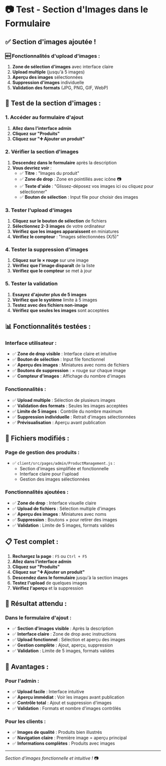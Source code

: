 # 📷 Test - Section d'Images dans le Formulaire

## ✅ **Section d'images ajoutée !**

### **🆕 Fonctionnalités d'upload d'images :**
1. **Zone de sélection d'images** avec interface claire
2. **Upload multiple** (jusqu'à 5 images)
3. **Aperçu des images** sélectionnées
4. **Suppression d'images** individuelle
5. **Validation des formats** (JPG, PNG, GIF, WebP)

## 🧪 **Test de la section d'images :**

### **1. Accéder au formulaire d'ajout**
1. **Allez dans l'interface admin**
2. **Cliquez sur "Produits"**
3. **Cliquez sur "➕ Ajouter un produit"**

### **2. Vérifier la section d'images**
1. **Descendez dans le formulaire** après la description
2. **Vous devriez voir** :
   - ✅ **Titre** : "Images du produit"
   - ✅ **Zone de drop** : Zone en pointillés avec icône 📷
   - ✅ **Texte d'aide** : "Glissez-déposez vos images ici ou cliquez pour sélectionner"
   - ✅ **Bouton de sélection** : Input file pour choisir des images

### **3. Tester l'upload d'images**
1. **Cliquez sur le bouton de sélection** de fichiers
2. **Sélectionnez 2-3 images** de votre ordinateur
3. **Vérifiez que les images apparaissent** en miniatures
4. **Vérifiez le compteur** : "Images sélectionnées (X/5)"

### **4. Tester la suppression d'images**
1. **Cliquez sur le × rouge** sur une image
2. **Vérifiez que l'image disparaît** de la liste
3. **Vérifiez que le compteur** se met à jour

### **5. Tester la validation**
1. **Essayez d'ajouter plus de 5 images**
2. **Vérifiez que le système** limite à 5 images
3. **Testez avec des fichiers non-image**
4. **Vérifiez que seules les images** sont acceptées

## 📊 **Fonctionnalités testées :**

### **Interface utilisateur :**
- ✅ **Zone de drop visible** : Interface claire et intuitive
- ✅ **Bouton de sélection** : Input file fonctionnel
- ✅ **Aperçu des images** : Miniatures avec noms de fichiers
- ✅ **Boutons de suppression** : × rouge sur chaque image
- ✅ **Compteur d'images** : Affichage du nombre d'images

### **Fonctionnalités :**
- ✅ **Upload multiple** : Sélection de plusieurs images
- ✅ **Validation des formats** : Seules les images acceptées
- ✅ **Limite de 5 images** : Contrôle du nombre maximum
- ✅ **Suppression individuelle** : Retrait d'images sélectionnées
- ✅ **Prévisualisation** : Aperçu avant publication

## 🔧 **Fichiers modifiés :**

### **Page de gestion des produits :**
- ✅ `client/src/pages/admin/ProductManagement.js` : 
  - Section d'images simplifiée et fonctionnelle
  - Interface claire pour l'upload
  - Gestion des images sélectionnées

### **Fonctionnalités ajoutées :**
- ✅ **Zone de drop** : Interface visuelle claire
- ✅ **Upload de fichiers** : Sélection multiple d'images
- ✅ **Aperçu des images** : Miniatures avec noms
- ✅ **Suppression** : Boutons × pour retirer des images
- ✅ **Validation** : Limite de 5 images, formats valides

## 📋 **Test complet :**

1. **Rechargez la page** : `F5` ou `Ctrl + F5`
2. **Allez dans l'interface admin**
3. **Cliquez sur "Produits"**
4. **Cliquez sur "➕ Ajouter un produit"**
5. **Descendez dans le formulaire** jusqu'à la section images
6. **Testez l'upload** de quelques images
7. **Vérifiez l'aperçu** et la suppression

## 🎯 **Résultat attendu :**

### **Dans le formulaire d'ajout :**
- ✅ **Section d'images visible** : Après la description
- ✅ **Interface claire** : Zone de drop avec instructions
- ✅ **Upload fonctionnel** : Sélection et aperçu des images
- ✅ **Gestion complète** : Ajout, aperçu, suppression
- ✅ **Validation** : Limite de 5 images, formats valides

## 🚀 **Avantages :**

### **Pour l'admin :**
- ✅ **Upload facile** : Interface intuitive
- ✅ **Aperçu immédiat** : Voir les images avant publication
- ✅ **Contrôle total** : Ajout et suppression d'images
- ✅ **Validation** : Formats et nombre d'images contrôlés

### **Pour les clients :**
- ✅ **Images de qualité** : Produits bien illustrés
- ✅ **Navigation claire** : Première image = aperçu principal
- ✅ **Informations complètes** : Produits avec images

---
*Section d'images fonctionnelle et intuitive !* 📷
